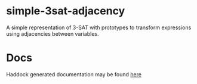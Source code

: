 # simple-3sat-adjacency

A simple representation of 3-SAT with prototypes to
transform expressions using adjacencies between variables.

# Docs

Haddock generated documentation may be found [here](https://michaeljklein.github.io/simple-3sat-adjacency/)


